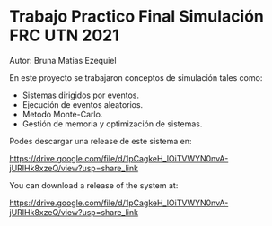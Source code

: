 # Trabajo Practico Final Simulación FRC UTN 2021

Autor: Bruna Matias Ezequiel

En este proyecto se trabajaron conceptos de simulación tales como:

- Sistemas dirigidos por eventos.  
- Ejecución de eventos aleatorios.  
- Metodo Monte-Carlo.  
- Gestión de memoria y optimización de sistemas.  

Podes descargar una release de este sistema en:

https://drive.google.com/file/d/1pCagkeH_lOiTVWYN0nvA-jURIHk8xzeQ/view?usp=share_link

You can download a release of the system at:

https://drive.google.com/file/d/1pCagkeH_lOiTVWYN0nvA-jURIHk8xzeQ/view?usp=share_link